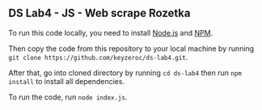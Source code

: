 ## DS Lab4 - JS - Web scrape Rozetka

To run this code locally, you need to install [Node.js](https://nodejs.org/en/download/) and [NPM](https://www.npmjs.com/get-npm).

Then copy the code from this repository to your local machine by running `git clone https://github.com/keyzeroc/ds-lab4.git`.

After that, go into cloned directory by running `cd ds-lab4` then run `npm install` to install all dependencies.

To run the code, run `node index.js`.
